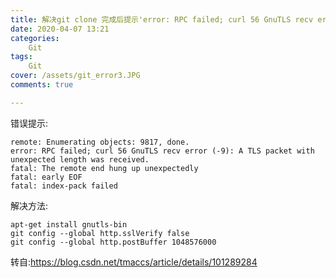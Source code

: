 ```yaml
---
title: 解决git clone 完成后提示'error: RPC failed; curl 56 GnuTLS recv error (-9)'
date: 2020-04-07 13:21
categories:
    Git
tags:
    Git
cover: /assets/git_error3.JPG
comments: true

---
```


错误提示:
```
remote: Enumerating objects: 9817, done.
error: RPC failed; curl 56 GnuTLS recv error (-9): A TLS packet with unexpected length was received.
fatal: The remote end hung up unexpectedly
fatal: early EOF
fatal: index-pack failed
```

解决方法:
```
apt-get install gnutls-bin
git config --global http.sslVerify false
git config --global http.postBuffer 1048576000
```

转自:https://blog.csdn.net/tmaccs/article/details/101289284